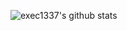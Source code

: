 ![exec1337's github stats](https://github-readme-stats.vercel.app/api?username=exec1337&theme=dracula&show_icons=true)
